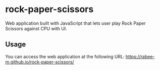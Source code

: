 # rock-paper-scissors
Web application built with JavaScript that lets user play Rock Paper Scissors against CPU with UI.

## Usage
You can access the web application at the following URL: https://rabee-m.github.io/rock-paper-scissors/
